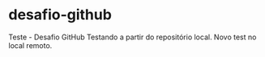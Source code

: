 # desafio-github
Teste - Desafio GitHub
Testando a partir do repositório local.
Novo test no local remoto.
